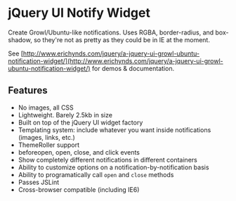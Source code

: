 # jQuery UI Notify Widget

Create Growl/Ubuntu-like notifications.  Uses RGBA, border-radius, and box-shadow, so they're not as pretty as they could be in IE at the moment.

See [http://www.erichynds.com/jquery/a-jquery-ui-growl-ubuntu-notification-widget/](http://www.erichynds.com/jquery/a-jquery-ui-growl-ubuntu-notification-widget/) for demos & documentation.

## Features

- No images, all CSS
- Lightweight.  Barely 2.5kb in size
- Built on top of the jQuery UI widget factory
- Templating system: include whatever you want inside notifications (images, links, etc.)
- ThemeRoller support
- beforeopen, open, close, and click events
- Show completely different notifications in different containers
- Ability to customize options on a notification-by-notification basis
- Ability to programatically call `open` and `close` methods
- Passes JSLint
- Cross-browser compatible (including IE6)
